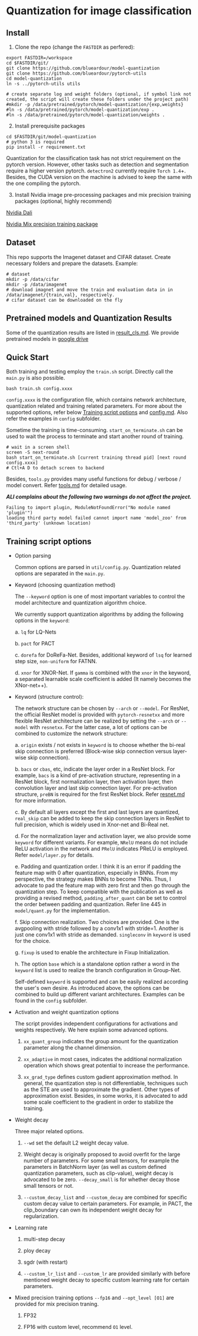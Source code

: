 # Quantization for image classification

## Install

1. Clone the repo (change the `FASTDIR` as perfered):
```
export FASTDIR=/workspace
cd $FASTDIR/git/
git clone https://github.com/blueardour/model-quantization
git clone https://github.com/blueardour/pytorch-utils
cd model-quantization
ln -s ../pytorch-utils utils

# create separate log and weight folders (optional, if symbol link not created, the script will create these folders under the project path)
#mkdir -p /data/pretrained/pytorch/model-quantization/{exp,weights}
#ln -s /data/pretrained/pytorch/model-quantization/exp .
#ln -s /data/pretrained/pytorch/model-quantization/weights .
```

2. Install prerequisite packages
```
cd $FASTDIR/git/model-quantization
# python 3 is required
pip install -r requirement.txt
```
Quantization for the classification task has not strict requirement on the pytorch version. However, other tasks such as detection and segmentation require a higher version pytorch. `detectron2` currently require `Torch 1.4`+. Besides, the CUDA version on the machine is advised to keep the same with the one compiling the pytorch.

3. Install Nvidia image pre-processing packages and mix precision training packages (optional, highly recommend)

[Nvidia Dali](https://github.com/NVIDIA/DALI) 

[Nvidia Mix precision training package](https://github.com/NVIDIA/apex)

## Dataset

This repo supports the Imagenet dataset and CIFAR dataset. 
Create necessary folders and prepare the datasets. Example:

```
# dataset
mkdir -p /data/cifar
mkdir -p /data/imagenet
# download imagnet and move the train and evaluation data in in /data/imagenet/{train,val}, respectively.
# cifar dataset can be downloaded on the fly
```

## Pretrained models and Quantization Results

Some of the quantization results are listed in [result_cls.md](./result_cls.md). We provide pretrained models in [google drive](https://drive.google.com/drive/folders/1vwxth9UB8AMbYP7cJxaWE9S0z9fueZ5J?usp=sharing)

## Quick Start

Both training and testing employ the `train.sh` script. Directly call the `main.py` is also possible.

```
bash train.sh config.xxxx
```

`config.xxxx` is the configuration file, which contains network architecture, quantization related and training related parameters. For more about the supported options, refer below [Training script options](./classification.md#Training-script-options) and [config.md](./config.md). Also refer the examples in `config` subfolder.

Sometime the training is time-consuming. `start_on_terminate.sh` can be used to wait the process to terminate and start another round of training.

```
# wait in a screen shell
screen -S next-round
bash start_on_terminate.sh [current training thread pid] [next round config.xxxx]
# Ctl+A D to detach screen to backend
```

Besides, `tools.py` provides many useful functions for debug / verbose / model convert. Refer [tools.md](./tools.md) for detailed usage.

***ALl complains about the following two warnings do not affect the project.***
```
Failing to import plugin, ModuleNotFoundError("No module named 'plugin'")
loading third party model failed cannot import name 'model_zoo' from 'third_party' (unknown location)
```


## Training script options

- Option parsing

  Common options are parsed in `util/config.py`. Quantization related options are separated in the `main.py`.

- Keyword (choosing quantization method)

  The `--keyword` option is one of most important variables to control the model architecture and quantization algorithm choice.

  We currently support quantization algorithms by adding the following options in the `keyword`:

  a. `lq` for LQ-Nets
  
  b. `pact` for PACT
  
  c. `dorefa` for DoReFa-Net. Besides, additional keyword of `lsq` for learned step size, `non-uniform` for FATNN.
  
  d. `xnor` for XNOR-Net. If `gamma` is combined with the `xnor` in the keyword, a separated learnable scale coefficient is added (It namely becomes the XNor-net++).

- Keyword (structure control):

  The network structure can be chosen by `--arch` or `--model`. For ResNet, the official ResNet model is provided with `pytorch-resnetxx` and more flexible ResNet architecture can be realized by setting the `--arch` or `--model` with `resnetxx`. For the latter case, a lot of options can be combined to customize the network structure:

  a. `origin` exists / not exists in `keyword` is to choose whether the bi-real skip connection is preferred (Block-wise skip connection versus layer-wise skip connection).
  
  b. `bacs` or `cbas`, etc, indicate the layer order in a ResNet block. For example, `bacs` is a kind of pre-activation structure, representing in a ResNet block, first normalization layer, then activation layer, then convolution layer and last skip connection layer. For pre-activation structure, `preBN` is required for the first ResNet block.  Refer [resnet.md](./resnet.md) for more information.
  
  c. By default all layers except the first and last layers are quantized, `real_skip` can be added to keep the skip connection layers in ResNet to full precision, which is widely used in Xnor-net and Bi-Real net.
  
  d. For the normalization layer and activation layer, we also provide some `keyword` for different variants. For example, `NRelU` means do not include ReLU activation in the network and `PRelU` indicates PReLU is employed. Refer `model/layer.py` for details. 
  
  e. Padding and quantization order. I think it is an error if padding the feature map with 0 after quantization, especially in BNNs. From my perspective, the strategy makes BNNs to become TNNs. Thus, I advocate to pad the feature map with zero first and then go through the quantization step. To keep compatible with the publication as well as providing a revised method, `padding_after_quant` can be set to control the order between padding and quantization. Refer line 445 in `model/quant.py` for the implementation.
  
  f. Skip connection realization. Two choices are provided. One is the avgpooling with stride followed by a conv1x1 with stride=1. Another is just one conv1x1 with stride as demanded. `singleconv` in `keyword` is used for the choice.
  
  g. `fixup` is used to enable the architecture in Fixup Initialization. 
  
  h. The option `base` which is a standalone option rather a word in the `keyword` list is used to realize the branch configuration in Group-Net.
  
  Self-defined `keyword` is supported and can be easily realized according the user's own desire. As introduced above, the options can be combined to build up different variant architectures. Examples can be found in the `config` subfolder.

- Activation and weight quantization options

  The script provides independent configurations for activations and weights respectively. We here explain some advanced options. 
    
  1. `xx_quant_group` indicates the group amount for the quantization parameter along the channel dimension.
  
  2. `xx_adaptive` in most cases, indicates the additional normalization operation which shows great potential to increase the performance.
  
  3. `xx_grad_type` defines custom gadient approximation method. In general, the quantization step is not differentiable, techniques such as the STE are used to approximate the gradient. Other types of approximation exist. Besides, in some works, it is advocated to add some scale coefficient to the gradient in order to stabilize the training.

- Weight decay

  Three major related options.

  1. `--wd` set the default L2 weight decay value.
  
  2. Weight decay is originally proposed to avoid overfit for the large number of parameters. For some small tensors, for example the parameters in BatchNorm layer (as well as custom defined quantization parameters, such as clip-value), weight decay is advocated to be zero. `--decay_small` is for whether decay those small tensors or not.
  
  3. `--custom_decay_list` and `--custom_decay` are combined for specific custom decay value to certain parameters. For example, in PACT, the clip_boundary can own its independent weight decay for regularization.


- Learning rate

  1. multi-step decay
  
  2. ploy decay
  
  3. sgdr (with restart)
  
  4. `--custom_lr_list` and `--custom_lr` are provided similarly with before mentioned weight decay to specific custom learning rate for certain parameters.

- Mixed precision training
  options `--fp16` and `--opt_level [O1]` are provided for mix precision traning.

  1. FP32
  
  2. FP16 with custom level, recommend `O1` level.
